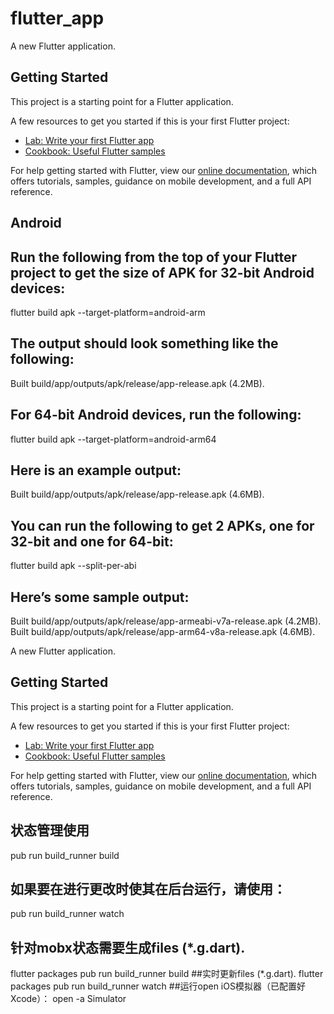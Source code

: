 
# flutter_app

A new Flutter application.

## Getting Started

This project is a starting point for a Flutter application.

A few resources to get you started if this is your first Flutter project:

- [Lab: Write your first Flutter app](https://flutter.dev/docs/get-started/codelab)
- [Cookbook: Useful Flutter samples](https://flutter.dev/docs/cookbook)

For help getting started with Flutter, view our
[online documentation](https://flutter.dev/docs), which offers tutorials,
samples, guidance on mobile development, and a full API reference.

## Android
## Run the following from the top of your Flutter project to get the size of APK for 32-bit Android devices:

flutter build apk --target-platform=android-arm
## The output should look something like the following:
Built build/app/outputs/apk/release/app-release.apk (4.2MB).

## For 64-bit Android devices, run the following:
flutter build apk --target-platform=android-arm64
## Here is an example output:
Built build/app/outputs/apk/release/app-release.apk (4.6MB).

## You can run the following to get 2 APKs, one for 32-bit and one for 64-bit:
flutter build apk --split-per-abi
## Here’s some sample output:
Built build/app/outputs/apk/release/app-armeabi-v7a-release.apk (4.2MB).
Built build/app/outputs/apk/release/app-arm64-v8a-release.apk (4.6MB).



A new Flutter application.

## Getting Started

This project is a starting point for a Flutter application.

A few resources to get you started if this is your first Flutter project:

- [Lab: Write your first Flutter app](https://flutter.dev/docs/get-started/codelab)
- [Cookbook: Useful Flutter samples](https://flutter.dev/docs/cookbook)

For help getting started with Flutter, view our
[online documentation](https://flutter.dev/docs), which offers tutorials,
samples, guidance on mobile development, and a full API reference.
## 状态管理使用
pub run build_runner build

## 如果要在进行更改时使其在后台运行，请使用：
pub run build_runner watch
## 针对mobx状态需要生成files (*.g.dart).
flutter packages pub run build_runner build
##实时更新files (*.g.dart).
flutter packages pub run build_runner watch
##运行open iOS模拟器（已配置好Xcode）：
open -a Simulator
